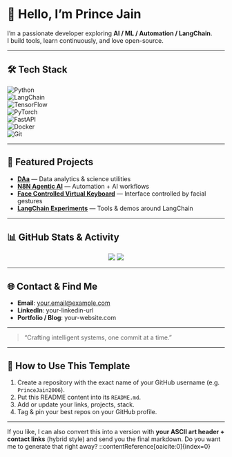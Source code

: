 # 👋 Hello, I’m **Prince Jain**

I’m a passionate developer exploring **AI / ML / Automation / LangChain**.  
I build tools, learn continuously, and love open-source.

---

## 🛠️ Tech Stack

![Python](https://img.shields.io/badge/Python-3670A0?logo=python&logoColor=ffdd54)  
![LangChain](https://img.shields.io/badge/LangChain-%2300C7B7.svg?logo=chainlink&logoColor=white)  
![TensorFlow](https://img.shields.io/badge/TensorFlow-%23FF6F00.svg?logo=TensorFlow&logoColor=white)  
![PyTorch](https://img.shields.io/badge/PyTorch-%23EE4C2C.svg?logo=PyTorch&logoColor=white)  
![FastAPI](https://img.shields.io/badge/FastAPI-005571?logo=fastapi)  
![Docker](https://img.shields.io/badge/Docker-2496ED?logo=docker&logoColor=white)  
![Git](https://img.shields.io/badge/Git-F05032?logo=git&logoColor=white)

---

## 📂 Featured Projects

- **[DAa](https://github.com/PrinceJain2006/DAa)** — Data analytics & science utilities  
- **[N8N Agentic AI](https://github.com/PrinceJain2006/N8N-AGENTIC-AI-build-ai-agent)** — Automation + AI workflows  
- **[Face Controlled Virtual Keyboard](https://github.com/PrinceJain2006/Face-Controlled-Virtual-Keyboard-)** — Interface controlled by facial gestures  
- **[LangChain Experiments](https://github.com/PrinceJain2006/Langchain)** — Tools & demos around LangChain  

---

## 📊 GitHub Stats & Activity

<p align="center">
  <img src="https://github-readme-stats.vercel.app/api?username=PrinceJain2006&show_icons=true&theme=radical" />
  <img src="https://streak-stats.demolab.com?user=PrinceJain2006&theme=radical&border_radius=10" />
</p>

---

## 🌐 Contact & Find Me

- **Email**: your.email@example.com  
- **LinkedIn**: your-linkedin-url  
- **Portfolio / Blog**: your-website.com  

---

> “Crafting intelligent systems, one commit at a time.”  

---

## 🔧 How to Use This Template

1. Create a repository with the exact name of your GitHub username (e.g. `PrinceJain2006`).  
2. Put this README content into its `README.md`.  
3. Add or update your links, projects, stack.  
4. Tag & pin your best repos on your GitHub profile.  

---

If you like, I can also convert this into a version with **your ASCII art header + contact links** (hybrid style) and send you the final markdown. Do you want me to generate that right away?
::contentReference[oaicite:0]{index=0}
